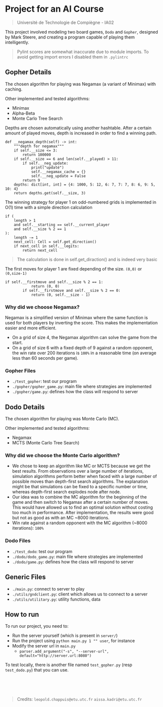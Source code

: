 # Project for an AI Course
> Université de Technologie de Compiègne - IA02

This project involved modeling two board games, `Dodo` and `Gopher`, designed by Mark Steere, and creating a program capable of playing them intelligently.

> Pylint scores are somewhat inaccurate due to module imports. To avoid getting import errors I disabled them in `.pylintrc`

## Gopher Details

The chosen algorithm for playing was Negamax (a variant of Minimax) with caching.

Other implemented and tested algorithms:
- Minimax
- Alpha-Beta
- Monte Carlo Tree Search

Depths are chosen automatically using another hashtable. After a certain amount of played moves, depth is increased in order to find a winning path.

```
def __negamax_depth(self) -> int:
    """depth for negamax"""
    if self.__size <= 3:
        return 100000
    if self.__size == 6 and len(self.__played) > 11:
        if self.__neg_update:
            print("updaté")
            self.__negamax_cache = {}
            self.__neg_update = False
        return 9
    depths: dict[int, int] = {4: 1000, 5: 12, 6: 7, 7: 7, 8: 6, 9: 5, 10: 4}
    return depths.get(self.__size, 3)
```

The winning strategy for player 1 on odd-numbered grids is implemented in O(1) time with a simple direction calculation
```
if (
    length > 1
    and self.__starting == self.__current_player
    and self.__size % 2 == 1
):
    length -= 1
    next_cell: Cell = self.get_direction()
    if next_cell in self.__legits:
        return next_cell
```
> The calculation is done in self.get_diraction() and is indeed very basic

The first moves for player 1 are fixed depending of the size. `(0,0)` or `(0,size-1)`

```
if self.__firstmove and self.__size % 2 == 1:
            return (0, 0)
        if self.__firstmove and self.__size % 2 == 0:
            return (0, self.__size - 1)
```

### Why did we choose Negamax?

Negamax is a simplified version of Minimax where the same function is used for both players by inverting the score. 
This makes the implementation easier and more efficient.

- On a grid of size 4, the Negamax algorithm can solve the game from the start.
- On a grid of size 6 with a fixed depth of 9 against a random opponent, the win rate over 200 iterations is `100%` in a reasonable time (on average less than 60 seconds per game).


### Gopher Files

- `./test_gopher`: test our program
- `./gopher/gopher_game.py`: main file where strategies are implemented
- `./gopher/game.py`: defines how the class will respond to server

## Dodo Details

The chosen algorithm for playing was Monte Carlo (MC).

Other implemented and tested algorithms:
- Negamax
- MCTS (Monte Carlo Tree Search)

### Why did we choose the Monte Carlo algorithm?

- We chose to keep an algorithm like MC or MCTS because we get the best results. From observations over a large number of iterations, simulation algorithms perform better when faced with a large number of possible moves than depth-first search algorithms. The explanation might be that simulations can be fixed to a specific number or time, whereas depth-first search explodes node after node.
- Our idea was to combine the MC algorithm for the beginning of the game and then switch to Negamax after a certain number of moves. This would have allowed us to find an optimal solution without costing too much in performance. After implementation, the results were good but not as good as with an MC ~8000 iterations.
- Win rate against a random opponent with the MC algorithm (~8000 iterations): `100%`

### Dodo Files

- `./test_dodo`: test our program 
- `./dodo/dodo_game.py`: main file where strategies are implemented
- `./dodo/game.py`: defines how the class will respond to server

## Generic Files 
- `./main.py`: connect to server to play
- `./utils/gndclient.py`: client which allows us to connect to a server
- `./utils/utilitary.py`: utility functions, data

## How to run

To run our project, you need to:
- Run the server yourself (which is present in `server/`)
- Run the project using `python main.py 1 "" user`, for instance
- Modify the server url in `main.py` 
  - `parser.add_argument("-s", "--server-url", default="http://server.url:8080")`

To test locally, there is another file named `test_gopher.py` (resp `test_dodo.py`) that you can use.

<br/><br/><br/>
> Credits: `leopold.chappuis@etu.utc.fr` `aissa.kadri@etu.utc.fr`
